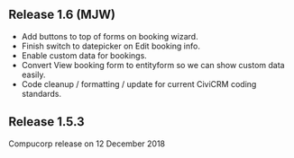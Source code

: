 ## Release 1.6 (MJW)

* Add buttons to top of forms on booking wizard.
* Finish switch to datepicker on Edit booking info.
* Enable custom data for bookings.
* Convert View booking form to entityform so we can show custom data easily.
* Code cleanup / formatting / update for current CiviCRM coding standards.

## Release 1.5.3

Compucorp release on 12 December 2018
